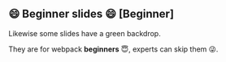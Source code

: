 ## 😄 Beginner slides 😄 [Beginner]

Likewise some slides have a green backdrop.

They are for webpack **beginners** 😇, experts can skip them 😜.
